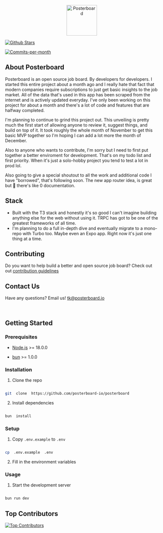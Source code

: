 
<p  align="center"  style="margin-top: 120px">

<a  href="/github">

<img  width="100px"  src="https://avatars.githubusercontent.com/u/147667696?s=200&v=4"  alt="Posterboard">

</a>

</p>


<p  align="center">


<a  href="https://github.com/posterboard-io/posterboard/stargazers"><img  src="https://img.shields.io/github/stars/posterboard-io/posterboard"  alt="Github Stars"></a>

<a  href="https://github.com/vanxh/posterboard-io/posterboard"><img  src="https://img.shields.io/github/commit-activity/m/posterboard-io/posterboard"  alt="Commits-per-month"></a>

</p>

  

## About Posterboard
Posterboard is an open source job board. By developers for developers. I started this entire project about a month ago and I really hate that fact that modern companies require subscriptions to just get basic insights to the job market. All of the data that's used in this app has been scraped from the internet and is actively updated everyday. I've only been working on this project for about a month and there's a lot of code and features that are halfway completed. 

I'm planning to continue to grind this project out. This unveiling is pretty much the first start of allowing anyone to review it, suggest things, and build on top of it. It took roughly the whole month of November to get this basic MVP together so I'm hoping I can add a lot more the month of December.

Also to anyone who wants to contribute, I'm sorry but I need to first put together a better enviroment for development. That's on my todo list and first priority. When it's just a solo-hobby project you tend to test a lot in prod lol. 

Also going to give a special shoutout to all the work and additional code I have "borrowed", that's following soon. The new app router idea, is great but 😬 there's like 0 documentation.

## Stack
- Built with the T3 stack and honestly it's so good I can't imagine building anything else for the web without using it. TRPC has got to be one of the greatest frameworks of all time.
- I'm planning to do a full in-depth dive and eventually migrate to a mono-repo with Turbo too. Maybe even an Expo app. Right now it's just one thing at a time.



## Contributing
 
Do you want to help build a better and open source job board? Check out out [contribution guidelines](https://github.com/posterboard-io/posterboard)


## Contact Us

Have any questions? Email us! tk@posterboard.io

&nbsp;

## Getting Started


### Prerequisites

- [Node.js](https://nodejs.org/en/) >= 18.0.0

- [bun](https://bun.sh) >= 1.0.0

  

### Installation

1. Clone the repo

  

```sh

git  clone  https://github.com/posterboard-io/posterboard

```

2. Install dependencies

  

```sh

bun  install

```

  

### Setup

  

1. Copy `.env.example` to `.env`



```sh

cp  .env.example  .env

```

  

2. Fill in the environment variables

  

### Usage

  

1. Start the development server

  

```sh

bun run dev

```

  

## Top Contributors
[![Top Contributors](https://contrib.rocks/image?repo=posterboard-io/posterboard)](https://github.com/posterboard-io/posterboard/graphs/contributors)